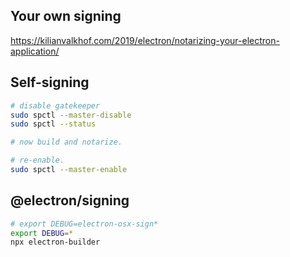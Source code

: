 ## Your own signing

https://kilianvalkhof.com/2019/electron/notarizing-your-electron-application/

## Self-signing

```sh
# disable gatekeeper
sudo spctl --master-disable
sudo spctl --status

# now build and notarize.

# re-enable.
sudo spctl --master-enable
```

## @electron/signing

```sh
# export DEBUG=electron-osx-sign*
export DEBUG=*
npx electron-builder
```